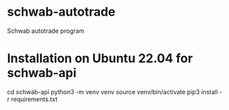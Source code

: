 # schwab-autotrade
Schwab autotrade program

# Installation on Ubuntu 22.04 for schwab-api
cd schwab-api
python3 -m venv venv
source venv/bin/activate
pip3 install -r requirements.txt

